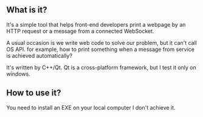 ## What is it?

It's a simple tool that helps front-end developers print a webpage by an HTTP request or a message from a connected WebSocket.

A usual occasion is we write web code to solve our problem, but it can't call OS API. for example, how to print something when a message from service is achieved automatically?

It's written by C++/Qt. Qt is a cross-platform framework, but I test it only on windows.

## How to use it?

You need to install an EXE on your local computer
I don't achieve it.
